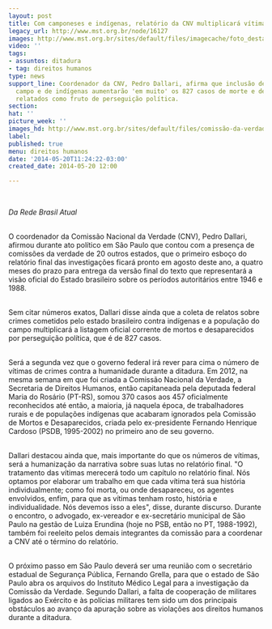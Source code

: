 ```yaml
---
layout: post
title: Com camponeses e indígenas, relatório da CNV multiplicará vítimas da ditadura
legacy_url: http://www.mst.org.br/node/16127
images: http://www.mst.org.br/sites/default/files/imagecache/foto_destaque/comissão-da-verdade.jpg
video: ''
tags:
- assuntos: ditadura
- tag: direitos humanos
type: news
support_line: Coordenador da CNV, Pedro Dallari, afirma que inclusão de vítimas do
  campo e de indígenas aumentarão 'em muito' os 827 casos de morte e desaparecimento
  relatados como fruto de perseguição política.
section: 
hat: ''
picture_week: ''
images_hd: http://www.mst.org.br/sites/default/files/comissão-da-verdade.jpg
label: 
published: true
menu: direitos humanos
date: '2014-05-20T11:24:22-03:00'
created_date: 2014-05-20 12:00

---
```

<p>&nbsp;</p><p><em>Da Rede Brasil Atual<br></em></p><p><br>O coordenador da Comissão Nacional da Verdade (CNV), Pedro Dallari, afirmou durante ato político em São Paulo que contou com a presença de comissões da verdade de 20 outros estados, que o primeiro esboço do relatório final das investigações ficará pronto em agosto deste ano, a quatro meses do prazo para entrega da versão final do texto que representará a visão oficial do Estado brasileiro sobre os períodos autoritários entre 1946 e 1988.</p><p><br>Sem citar números exatos, Dallari disse ainda que a coleta de relatos sobre crimes cometidos pelo estado brasileiro contra indígenas e a população do campo multiplicará a listagem oficial corrente de mortos e desaparecidos por perseguição política, que é de 827 casos.</p><p><br>Será a segunda vez que o governo federal irá rever para cima o número de vítimas de crimes contra a humanidade durante a ditadura. Em 2012, na mesma semana em que foi criada a Comissão Nacional da Verdade, a Secretaria de Direitos Humanos, então capitaneada pela deputada federal Maria do Rosário (PT-RS), somou 370 casos aos 457 oficialmente reconhecidos até então, a maioria, já naquela época, de trabalhadores rurais e de populações indígenas que acabaram ignorados pela Comissão de Mortos e Desaparecidos, criada pelo ex-presidente Fernando Henrique Cardoso (PSDB, 1995-2002) no primeiro ano de seu governo.</p><p><br>Dallari destacou ainda que, mais importante do que os números de vítimas, será a humanização da narrativa sobre suas lutas no relatório final. "O tratamento das vítimas merecerá todo um capítulo no relatório final. Nós optamos por elaborar um trabalho em que cada vítima terá sua história individualmente; como foi morta, ou onde desapareceu, os agentes envolvidos, enfim, para que as vítimas tenham rosto, história e individualidade. Nós devemos isso a eles", disse, durante discurso. Durante o encontro, o advogado, ex-vereador e ex-secretário municipal de São Paulo na gestão de Luiza Erundina (hoje no PSB, então no PT, 1988-1992), também foi reeleito pelos demais integrantes da comissão para a coordenar a CNV até o término do relatório.</p><p><br>O próximo passo em São Paulo deverá ser uma reunião com o secretário estadual de Segurança Pública, Fernando Grella, para que o estado de São Paulo abra os arquivos do Instituto Médico Legal para a investigação da Comissão da Verdade. Segundo Dallari, a falta de cooperação de militares ligados ao Exército e às polícias militares tem sido um dos principais obstáculos ao avanço da apuração sobre as violações aos direitos humanos durante a ditadura.</p><p>&nbsp;</p>
